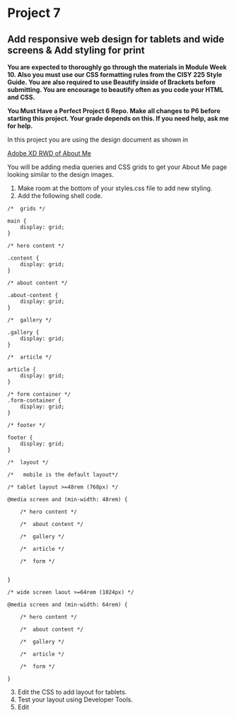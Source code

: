 # Project 7
## Add responsive web design for tablets and wide screens & Add styling for print

**You are expected to thoroughly go through the materials in Module Week 10. Also you must use our CSS formatting rules from the CISY 225 Style Guide. You are also required to use Beautify inside of Brackets before submitting. You are encourage to beautify often as you code your HTML and CSS.**


**You Must Have a Perfect Project 6 Repo. Make all changes to P6 before starting this project. Your grade depends on this. If you need help, ask me for help.**

In this project you are using the design document as shown in 

[Adobe XD RWD of About Me](https://xd.adobe.com/spec/a5db66b4-3086-4f9b-4c62-b0ecce091949-d3ea/ "Adobe XD RWD of ABout Me")

You will be adding media queries and CSS grids to get your About Me page looking similar to the design images.

1. Make room at the bottom of your styles.css file to add new styling.
2. Add the following shell code.

````
/*  grids */

main {
	display: grid;
}

/* hero content */

.content {
	display: grid;
}

/* about content */

.about-content {
	display: grid;
}

/*  gallery */

.gallery {
	display: grid;
}

/*  article */

article {
	display: grid;
}

/* form container */
.form-container {
	display: grid;
}

/* footer */

footer {
	display: grid;
}

/*  layout */

/*   mobile is the default layout*/

/* tablet layout >=48rem (768px) */

@media screen and (min-width: 48rem) {

	/* hero content */

	/*	about content */

	/*	gallery */

	/*	article */

	/*	form */


}

/* wide screen laout >=64rem (1024px) */

@media screen and (min-width: 64rem) {

	/* hero content */

	/*	about content */

	/*	gallery */

	/*	article */

	/*	form */

}
````

3. Edit the CSS to add layout for tablets.
4. Test your layout using Developer Tools.
5. Edit 
